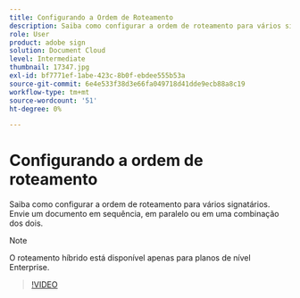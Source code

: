```yaml
---
title: Configurando a Ordem de Roteamento
description: Saiba como configurar a ordem de roteamento para vários signatários
role: User
product: adobe sign
solution: Document Cloud
level: Intermediate
thumbnail: 17347.jpg
exl-id: bf7771ef-1abe-423c-8b0f-ebdee555b53a
source-git-commit: 6e4e533f38d3e66fa049718d41dde9ecb88a8c19
workflow-type: tm+mt
source-wordcount: '51'
ht-degree: 0%

---
```


# Configurando a ordem de roteamento

Saiba como configurar a ordem de roteamento para vários signatários. Envie um documento em sequência, em paralelo ou em uma combinação dos dois.

>[!NOTE]
>
>O roteamento híbrido está disponível apenas para planos de nível Enterprise.

>[!VIDEO](https://video.tv.adobe.com/v/17347?hidetitle=true)

